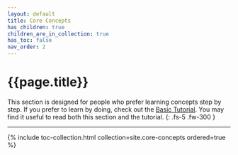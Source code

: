 ```yaml
---
layout: default
title: Core Concepts
has_children: true
children_are_in_collection: true
has_toc: false
nav_order: 2
---
```


# {{page.title}}

This section is designed for people who prefer learning concepts step by step. If you prefer to learn by doing, check out the [Basic Tutorial]({{site.baseurl}}/docs/basic-tutorial). You may find it useful to read both this section and the tutorial.
{: .fs-5 .fw-300 }

---


<!-- TOC -->
{% include toc-collection.html collection=site.core-concepts ordered=true %}


